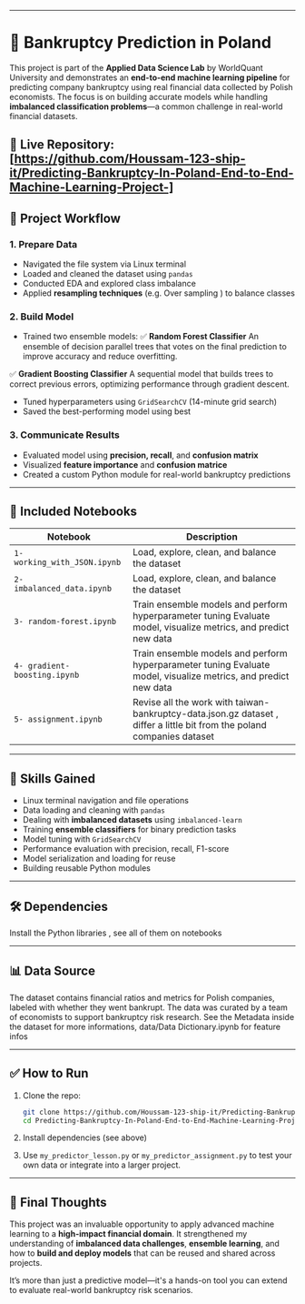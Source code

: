 
---

# 🏦 Bankruptcy Prediction in Poland

This project is part of the **Applied Data Science Lab** by WorldQuant University and demonstrates an **end-to-end machine learning pipeline** for predicting company bankruptcy using real financial data collected by Polish economists. The focus is on building accurate models while handling **imbalanced classification problems**—a common challenge in real-world financial datasets.

🔗 **Live Repository:** [https://github.com/Houssam-123-ship-it/Predicting-Bankruptcy-In-Poland-End-to-End-Machine-Learning-Project-]
---

## 📌 Project Workflow

### 1. **Prepare Data**

* Navigated the file system via Linux terminal
* Loaded and cleaned the dataset using `pandas`
* Conducted EDA and explored class imbalance
* Applied **resampling techniques** (e.g. Over sampling ) to balance classes 

### 2. **Build Model**

* Trained two ensemble models:
✅ **Random Forest Classifier**
An ensemble of decision parallel trees that votes on the final prediction to improve accuracy and reduce overfitting.

✅ **Gradient Boosting Classifier**
A sequential model that builds trees to correct previous errors, optimizing performance through gradient descent.
* Tuned hyperparameters using `GridSearchCV` (14-minute grid search)
* Saved the best-performing model using best

### 3. **Communicate Results**

* Evaluated model using **precision, recall**, and **confusion matrix**
* Visualized **feature importance** and **confusion matrice**
* Created a custom Python module for real-world bankruptcy predictions

---

## 📘 Included Notebooks

| Notebook                             | Description                                                                                                             |
| ------------------------------------ | --------------------------------------------------------------------------------------------------------------          |
| `1- working_with_JSON.ipynb`         | Load, explore, clean, and balance the dataset                                                                           |
| `2- imbalanced_data.ipynb`           |  Load, explore, clean, and balance the dataset                                                                          |
| `3- random-forest.ipynb`             | Train ensemble models and perform hyperparameter tuning Evaluate model, visualize metrics, and predict new data         |
| `4- gradient-boosting.ipynb`         | Train ensemble models and perform hyperparameter tuning Evaluate model, visualize metrics, and predict new data         |
| `5- assignment.ipynb`                | Revise all the work with taiwan-bankruptcy-data.json.gz dataset , differ a little bit from the poland companies dataset  |
---

## 🧠 Skills Gained

* Linux terminal navigation and file operations
* Data loading and cleaning with `pandas`
* Dealing with **imbalanced datasets** using `imbalanced-learn`
* Training **ensemble classifiers** for binary prediction tasks
* Model tuning with `GridSearchCV`
* Performance evaluation with precision, recall, F1-score
* Model serialization and loading for reuse
* Building reusable Python modules

---

## 🛠️ Dependencies

Install the Python libraries , see all of them on notebooks

---

## 📊 Data Source

The dataset contains financial ratios and metrics for Polish companies, labeled with whether they went bankrupt. The data was curated by a team of economists to support bankruptcy risk research. See the Metadata inside the dataset for more informations, data/Data Dictionary.ipynb for feature infos 

---

## ✅ How to Run

1. Clone the repo:

   ```bash
   git clone https://github.com/Houssam-123-ship-it/Predicting-Bankruptcy-In-Poland-End-to-End-Machine-Learning-Project-
   cd Predicting-Bankruptcy-In-Poland-End-to-End-Machine-Learning-Project-
   ```

2. Install dependencies (see above)


3. Use `my_predictor_lesson.py` or `my_predictor_assignment.py` to test your own data or integrate into a larger project.

---

## 🏁 Final Thoughts

This project was an invaluable opportunity to apply advanced machine learning to a **high-impact financial domain**. It strengthened my understanding of **imbalanced data challenges**, **ensemble learning**, and how to **build and deploy models** that can be reused and shared across projects.

It’s more than just a predictive model—it's a hands-on tool you can extend to evaluate real-world bankruptcy risk scenarios.


